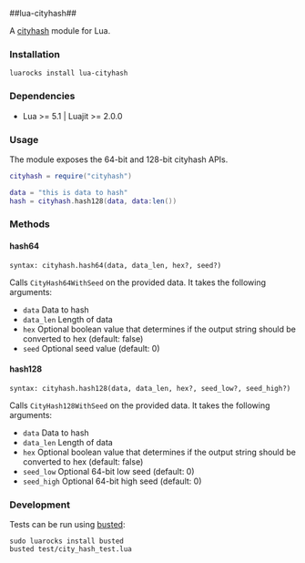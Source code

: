 ##lua-cityhash##

A [cityhash](https://code.google.com/p/cityhash/) module for Lua.

### Installation ###

```
luarocks install lua-cityhash
```

### Dependencies ###

- Lua >= 5.1 | Luajit >= 2.0.0

### Usage ###

The module exposes the 64-bit and 128-bit cityhash APIs.

```lua
cityhash = require("cityhash")

data = "this is data to hash"
hash = cityhash.hash128(data, data:len())
```

### Methods ###

#### hash64 ####
`syntax: cityhash.hash64(data, data_len, hex?, seed?)`

Calls `CityHash64WithSeed` on the provided data. It takes the following arguments:

- `data` Data to hash
- `data_len` Length of data
- `hex` Optional boolean value that determines if the output string should be converted to hex (default: false)
- `seed` Optional seed value (default: 0)

#### hash128 ####
`syntax: cityhash.hash128(data, data_len, hex?, seed_low?, seed_high?)`

Calls `CityHash128WithSeed` on the provided data. It takes the following arguments:

- `data` Data to hash
- `data_len` Length of data
- `hex` Optional boolean value that determines if the output string should be converted to hex (default: false)
- `seed_low` Optional 64-bit low seed (default: 0)
- `seed_high` Optional 64-bit high seed (default: 0)

### Development ###

Tests can be run using [busted](http://olivinelabs.com/busted):

```
sudo luarocks install busted
busted test/city_hash_test.lua
```
